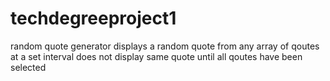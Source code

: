 # techdegreeproject1
random quote generator
displays a random quote from any array of qoutes at a set interval
does not display same quote until all qoutes have been selected
